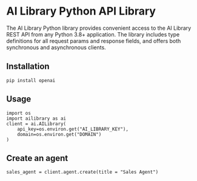 # AI Library Python API Library

The AI Library Python library provides convenient access to the AI Library REST API from any Python 3.8+ application. The library includes type definitions for all request params and response fields, and offers both synchronous and asynchronous clients.  

## Installation
`pip install openai`

## Usage
```
import os
import ailibrary as ai
client = ai.AILibrary(
    api_key=os.environ.get("AI_LIBRARY_KEY"),  
    domain=os.environ.get("DOMAIN")
)
```

## Create an agent

`sales_agent = client.agent.create(title = "Sales Agent")`